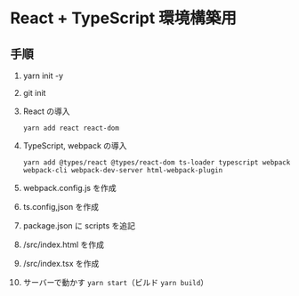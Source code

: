 # React + TypeScript 環境構築用

## 手順

1. yarn init -y

2. git init

3. React の導入

   `yarn add react react-dom`

4. TypeScript, webpack の導入

   `yarn add @types/react @types/react-dom ts-loader typescript webpack webpack-cli webpack-dev-server html-webpack-plugin`

5. webpack.config.js を作成

6. ts.config,json を作成

7. package.json に scripts を追記

8. /src/index.html を作成

9. /src/index.tsx を作成

10. サーバーで動かす `yarn start`（ビルド `yarn build`）
